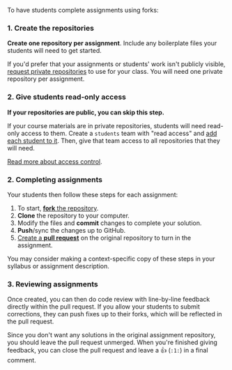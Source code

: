 To have students complete assignments using forks:

### 1. Create the repositories

**Create one repository per assignment**. Include any boilerplate files your students will need to get started.

If you'd prefer that your assignments or students' work isn't publicly visible, [request private repositories][private-repos] to use for your class. You will need one private repository per assignment.

### 2. Give students read-only access

**If your repositories are public, you can skip this step.**

If your course materials are in private repositories, students will need read-only access to them. Create a `students` team with "read access" and [add each student to it][add-to-team]. Then, give that team access to all repositories that they will need.

[Read more about access control][help-access-control].

### 2. Completing assignments

Your students then follow these steps for each assignment:

1. To start, [**fork** the repository][forking].
1. **Clone** the repository to your computer.
1. Modify the files and **commit** changes to complete your solution.
1. **Push**/sync the changes up to GitHub.
1. [Create a **pull request**][pull-request] on the original repository to turn in the assignment.

You may consider making a context-specific copy of these steps in your syllabus or assignment description.

### 3. Reviewing assignments

Once created, you can then do code review with line-by-line feedback directly within the pull request. If you allow your students to submit corrections, they can push fixes up to their forks, which will be reflected in the pull request.

Since you don't want any solutions in the original assignment repository, you should leave the pull request unmerged. When you're finished giving feedback, you can close the pull request and leave a :+1: (`:1:`) in a final comment.

<!-- Links -->
[private-repos]: private_repos
[add-to-team]: https://help.github.com/articles/adding-organization-members-to-a-team
[help-access-control]: https://help.github.com/articles/what-are-the-different-access-permissions#organization-accounts
[forking]: https://guides.github.com/activities/forking/
[pull-request]: https://help.github.com/articles/creating-a-pull-request
